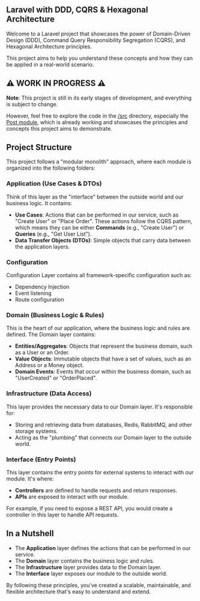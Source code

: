 ## Laravel with DDD, CQRS & Hexagonal Architecture

Welcome to a Laravel project that showcases the power of Domain-Driven Design (DDD), Command Query Responsibility Segregation (CQRS), and Hexagonal Architecture principles.

This project aims to help you understand these concepts and how they can be applied in a real-world scenario.

## ⚠️ WORK IN PROGRESS ⚠️

**Note**: This project is still in its early stages of development, and everything is subject to change.

However, feel free to explore the code in the [/src](src) directory, especially the [Post module](src/Post), which is already working and showcases the principles and concepts this project aims to demonstrate.

## Project Structure

This project follows a "modular monolith" approach, where each module is organized into the following folders:

### Application (Use Cases & DTOs)

Think of this layer as the "interface" between the outside world and our business logic. It contains:

- **Use Cases**: Actions that can be performed in our service, such as "Create User" or "Place Order". These actions follow the CQRS pattern, which means they can be either **Commands** (e.g., "Create User") or **Queries** (e.g., "Get User List").
- **Data Transfer Objects (DTOs)**: Simple objects that carry data between the application layers.

### Configuration

Configuration Layer contains all framework-specific configuration such as:

- Dependency Injection
- Event listening
- Route configuration

### Domain (Business Logic & Rules)

This is the heart of our application, where the business logic and rules are defined. The Domain layer contains:

- **Entities/Aggregates**: Objects that represent the business domain, such as a User or an Order.
- **Value Objects**: Immutable objects that have a set of values, such as an Address or a Money object.
- **Domain Events**: Events that occur within the business domain, such as "UserCreated" or "OrderPlaced".

### Infrastructure (Data Access)

This layer provides the necessary data to our Domain layer. It's responsible for:

- Storing and retrieving data from databases, Redis, RabbitMQ, and other storage systems.
- Acting as the "plumbing" that connects our Domain layer to the outside world.

### Interface (Entry Points)

This layer contains the entry points for external systems to interact with our module. It's where:

- **Controllers** are defined to handle requests and return responses.
- **APIs** are exposed to interact with our module.

For example, if you need to expose a REST API, you would create a controller in this layer to handle API requests.

## In a Nutshell

- The **Application** layer defines the actions that can be performed in our service.
- The **Domain** layer contains the business logic and rules.
- The **Infrastructure** layer provides data to the Domain layer.
- The **Interface** layer exposes our module to the outside world.

By following these principles, you've created a scalable, maintainable, and flexible architecture that's easy to understand and extend.

